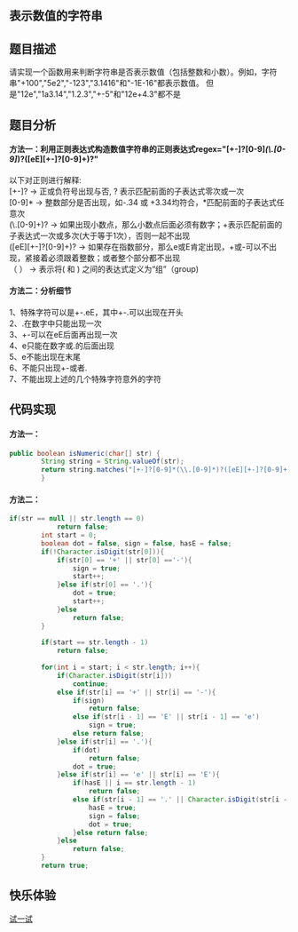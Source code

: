## 表示数值的字符串  
## 题目描述  
请实现一个函数用来判断字符串是否表示数值（包括整数和小数）。例如，字符串"+100","5e2","-123","3.1416"和"-1E-16"都表示数值。 但是"12e","1a3.14","1.2.3","+-5"和"12e+4.3"都不是  
## 题目分析  
#### 方法一：利用正则表达式构造数值字符串的正则表达式regex="[+-]?[0-9]*(\\.[0-9]*)?([eE][+-]?[0-9]+)?"  
以下对正则进行解释:  
[+-]?                  -> 正或负符号出现与否, ? 表示匹配前面的子表达式零次或一次  
[0-9]*                 -> 整数部分是否出现，如-.34 或 +3.34均符合，*匹配前面的子表达式任意次  
(\\.[0-9]+)?           -> 如果出现小数点，那么小数点后面必须有数字；+表示匹配前面的子表达式一次或多次(大于等于1次），否则一起不出现  
([eE][+-]?[0-9]+)?     -> 如果存在指数部分，那么e或E肯定出现，+或-可以不出现，紧接着必须跟着整数；或者整个部分都不出现  
（ ）                  -> 表示将( 和 ) 之间的表达式定义为“组”（group)  
#### 方法二：分析细节  
1、特殊字符可以是+-.eE，其中+-.可以出现在开头  
2、.在数字中只能出现一次  
3、+-可以在eE后面再出现一次  
4、e只能在数字或.的后面出现  
5、e不能出现在末尾  
6、不能只出现+-或者.  
7、不能出现上述的几个特殊字符意外的字符  
## 代码实现  
#### 方法一：
```Java  
public boolean isNumeric(char[] str) {
        String string = String.valueOf(str);
        return string.matches("[+-]?[0-9]*(\\.[0-9]*)?([eE][+-]?[0-9]+)?");
        }
```
#### 方法二：  
```Java  
if(str == null || str.length == 0)
            return false;
        int start = 0;
        boolean dot = false, sign = false, hasE = false;
        if(!Character.isDigit(str[0])){
            if(str[0] == '+' || str[0] =='-'){
                sign = true;
                start++;
            }else if(str[0] == '.'){
                dot = true;
                start++;
            }else
                return false;
        }
         
        if(start == str.length - 1)
            return false;
         
        for(int i = start; i < str.length; i++){
            if(Character.isDigit(str[i]))
                continue;
            else if(str[i] == '+' || str[i] == '-'){
                if(sign)
                    return false;
                else if(str[i - 1] == 'E' || str[i - 1] == 'e')
                    sign = true;
                else return false;
            }else if(str[i] == '.'){
                if(dot)
                    return false;
                dot = true;
            }else if(str[i] == 'e' || str[i] == 'E'){
                if(hasE || i == str.length - 1)
                    return false;
                else if(str[i - 1] == '.' || Character.isDigit(str[i - 1])){
                    hasE = true;
                    sign = false;
                    dot = true;
                }else return false;
            }else
                return false;
        }
        return true;
```
## 快乐体验  
[试一试](https://www.nowcoder.com/practice/6f8c901d091949a5837e24bb82a731f2?tpId=13&tqId=11206&tPage=3&rp=3&ru=/ta/coding-interviews&qru=/ta/coding-interviews/question-ranking)
